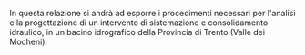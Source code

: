 In questa relazione si andrà ad esporre i procedimenti necessari per l'analisi e la progettazione di un intervento di sistemazione e consolidamento idraulico, in un bacino idrografico della Provincia di Trento (Valle dei Mocheni).

